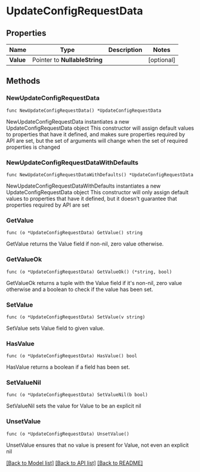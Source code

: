 # UpdateConfigRequestData

## Properties

Name | Type | Description | Notes
------------ | ------------- | ------------- | -------------
**Value** | Pointer to **NullableString** |  | [optional] 

## Methods

### NewUpdateConfigRequestData

`func NewUpdateConfigRequestData() *UpdateConfigRequestData`

NewUpdateConfigRequestData instantiates a new UpdateConfigRequestData object
This constructor will assign default values to properties that have it defined,
and makes sure properties required by API are set, but the set of arguments
will change when the set of required properties is changed

### NewUpdateConfigRequestDataWithDefaults

`func NewUpdateConfigRequestDataWithDefaults() *UpdateConfigRequestData`

NewUpdateConfigRequestDataWithDefaults instantiates a new UpdateConfigRequestData object
This constructor will only assign default values to properties that have it defined,
but it doesn't guarantee that properties required by API are set

### GetValue

`func (o *UpdateConfigRequestData) GetValue() string`

GetValue returns the Value field if non-nil, zero value otherwise.

### GetValueOk

`func (o *UpdateConfigRequestData) GetValueOk() (*string, bool)`

GetValueOk returns a tuple with the Value field if it's non-nil, zero value otherwise
and a boolean to check if the value has been set.

### SetValue

`func (o *UpdateConfigRequestData) SetValue(v string)`

SetValue sets Value field to given value.

### HasValue

`func (o *UpdateConfigRequestData) HasValue() bool`

HasValue returns a boolean if a field has been set.

### SetValueNil

`func (o *UpdateConfigRequestData) SetValueNil(b bool)`

 SetValueNil sets the value for Value to be an explicit nil

### UnsetValue
`func (o *UpdateConfigRequestData) UnsetValue()`

UnsetValue ensures that no value is present for Value, not even an explicit nil

[[Back to Model list]](../README.md#documentation-for-models) [[Back to API list]](../README.md#documentation-for-api-endpoints) [[Back to README]](../README.md)


